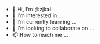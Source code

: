 - 👋 Hi, I’m @zjkal
- 👀 I’m interested in ...
- 🌱 I’m currently learning ...
- 💞️ I’m looking to collaborate on ...
- 📫 How to reach me ...

<!---
zjkal/zjkal is a ✨ special ✨ repository because its `README.md` (this file) appears on your GitHub profile.
You can click the Preview link to take a look at your changes.
--->
